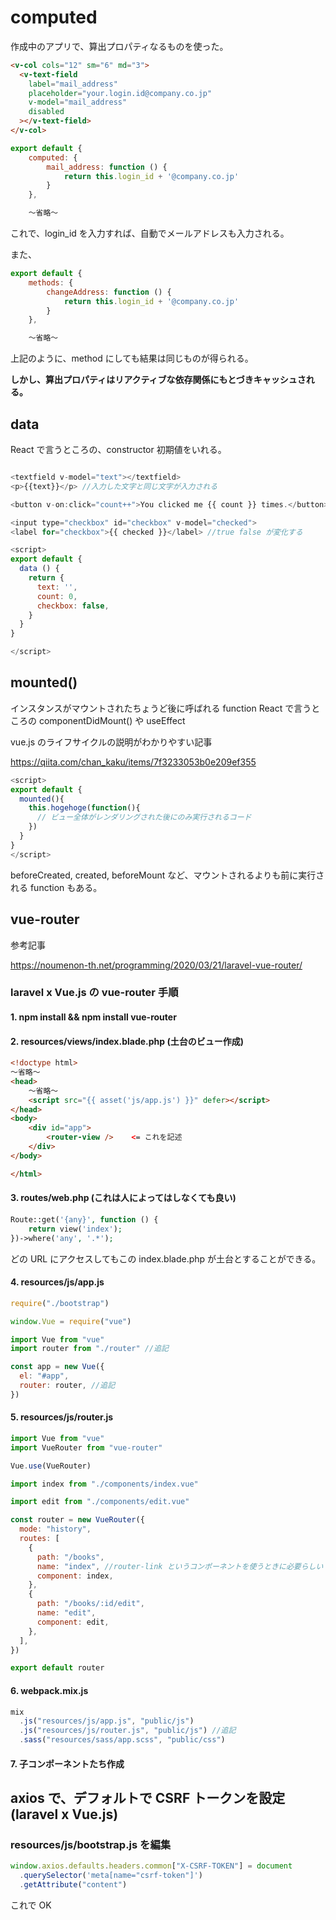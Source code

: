 # computed

作成中のアプリで、算出プロパティなるものを使った。

```html
<v-col cols="12" sm="6" md="3">
  <v-text-field
    label="mail_address"
    placeholder="your.login.id@company.co.jp"
    v-model="mail_address"
    disabled
  ></v-text-field>
</v-col>
```

```js
export default {
    computed: {
        mail_address: function () {
            return this.login_id + '@company.co.jp'
        }
    },

    〜省略〜
```

これで、login_id を入力すれば、自動でメールアドレスも入力される。

また、

```js
export default {
    methods: {
        changeAddress: function () {
            return this.login_id + '@company.co.jp'
        }
    },

    〜省略〜
```

上記のように、method にしても結果は同じものが得られる。

**しかし、算出プロパティはリアクティブな依存関係にもとづきキャッシュされる。**

## data

React で言うところの、constructor
初期値をいれる。

```js

<textfield v-model="text"></textfield>
<p>{{text}}</p> //入力した文字と同じ文字が入力される

<button v-on:click="count++">You clicked me {{ count }} times.</button> //{{count}}の部分がクリックするたび増える

<input type="checkbox" id="checkbox" v-model="checked">
<label for="checkbox">{{ checked }}</label> //true false が変化する

<script>
export default {
  data () {
    return {
      text: '',
      count: 0,
      checkbox: false,
    }
  }
}

</script>
```

## mounted()

インスタンスがマウントされたちょうど後に呼ばれる function
React で言うところの componentDidMount() や useEffect

vue.js のライフサイクルの説明がわかりやすい記事

https://qiita.com/chan_kaku/items/7f3233053b0e209ef355

```js
<script>
export default {
  mounted(){
    this.hogehoge(function(){
      // ビュー全体がレンダリングされた後にのみ実行されるコード
    })
  }
}
</script>
```

beforeCreated, created, beforeMount など、マウントされるよりも前に実行される function もある。

## vue-router

参考記事

https://noumenon-th.net/programming/2020/03/21/laravel-vue-router/

### laravel x Vue.js の vue-router 手順

#### 1. npm install && npm install vue-router

#### 2. resources/views/index.blade.php (土台のビュー作成)

```html
<!doctype html>
〜省略〜
<head>
    〜省略〜
    <script src="{{ asset('js/app.js') }}" defer></script>
</head>
<body>
    <div id="app">
        <router-view />    <= これを記述
    </div>
</body>

</html>
```

#### 3. routes/web.php (これは人によってはしなくても良い)

```php
Route::get('{any}', function () {
    return view('index');
})->where('any', '.*');
```

どの URL にアクセスしてもこの index.blade.php が土台とすることができる。

#### 4. resources/js/app.js

```js
require("./bootstrap")

window.Vue = require("vue")

import Vue from "vue"
import router from "./router" //追記

const app = new Vue({
  el: "#app",
  router: router, //追記
})
```

#### 5. resources/js/router.js

```js
import Vue from "vue"
import VueRouter from "vue-router"

Vue.use(VueRouter)

import index from "./components/index.vue"

import edit from "./components/edit.vue"

const router = new VueRouter({
  mode: "history",
  routes: [
    {
      path: "/books",
      name: "index", //router-link というコンポーネントを使うときに必要らしい
      component: index,
    },
    {
      path: "/books/:id/edit",
      name: "edit",
      component: edit,
    },
  ],
})

export default router
```

#### 6. webpack.mix.js

```js
mix
  .js("resources/js/app.js", "public/js")
  .js("resources/js/router.js", "public/js") //追記
  .sass("resources/sass/app.scss", "public/css")
```

#### 7. 子コンポーネントたち作成

## axios で、デフォルトで CSRF トークンを設定(laravel x Vue.js)

### resources/js/bootstrap.js を編集

```js
window.axios.defaults.headers.common["X-CSRF-TOKEN"] = document
  .querySelector('meta[name="csrf-token"]')
  .getAttribute("content")
```

これで OK
